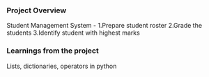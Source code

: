 ### Project Overview

 Student Management System - 
1.Prepare student roster
2.Grade the students
3.Identify student with highest marks


### Learnings from the project

 Lists, dictionaries, operators in python


